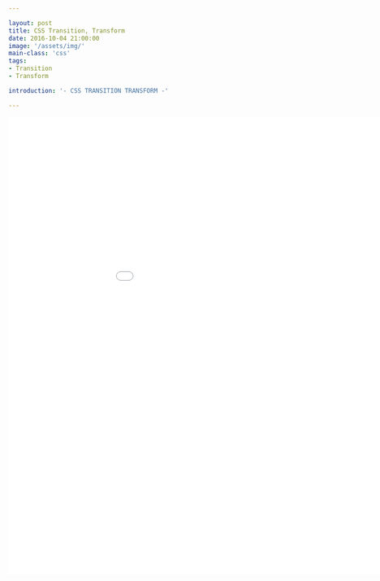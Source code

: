 ```yaml
---

layout: post
title: CSS Transition, Transform
date: 2016-10-04 21:00:00
image: '/assets/img/'
main-class: 'css'
tags: 
- Transition
- Transform

introduction: '- CSS TRANSITION TRANSFORM -'

---
```


<iframe width="1024" height="900" src="/project/html/cube/index.html" frameborder="0" allowfullscreen></iframe>
